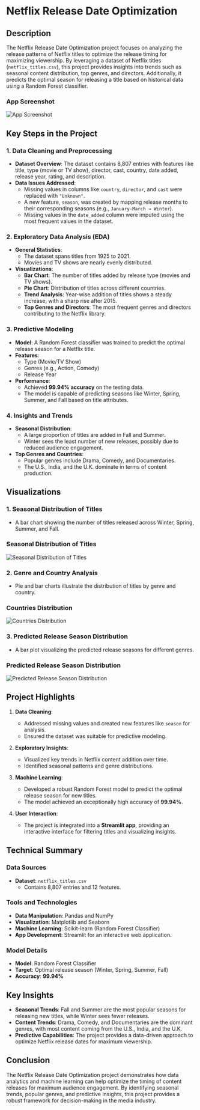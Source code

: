 # Netflix Release Date Optimization

## Description

The Netflix Release Date Optimization project focuses on analyzing the release patterns of Netflix titles to optimize the release timing for maximizing viewership. By leveraging a dataset of Netflix titles (`netflix_titles.csv`), this project provides insights into trends such as seasonal content distribution, top genres, and directors. Additionally, it predicts the optimal season for releasing a title based on historical data using a Random Forest classifier.

### App Screenshot
![App Screenshot](https://github.com/Adityalolla04/Netflix-Release-Date-Optimization-for-Maximum-Viewership/blob/main/Images/app_screenshot.png)


## Key Steps in the Project

### 1. Data Cleaning and Preprocessing
- **Dataset Overview**: The dataset contains 8,807 entries with features like title, type (movie or TV show), director, cast, country, date added, release year, rating, and description.
- **Data Issues Addressed**:
  - Missing values in columns like `country`, `director`, and `cast` were replaced with `"Unknown"`.
  - A new feature, `season`, was created by mapping release months to their corresponding seasons (e.g., `January-March → Winter`).
  - Missing values in the `date_added` column were imputed using the most frequent values in the dataset.

### 2. Exploratory Data Analysis (EDA)
- **General Statistics**:
  - The dataset spans titles from 1925 to 2021.
  - Movies and TV shows are nearly evenly distributed.
- **Visualizations**:
  - **Bar Chart**: The number of titles added by release type (movies and TV shows).
  - **Pie Chart**: Distribution of titles across different countries.
  - **Trend Analysis**: Year-wise addition of titles shows a steady increase, with a sharp rise after 2015.
  - **Top Genres and Directors**: The most frequent genres and directors contributing to the Netflix library.

### 3. Predictive Modeling
- **Model**: A Random Forest classifier was trained to predict the optimal release season for a Netflix title.
- **Features**:
  - Type (Movie/TV Show)
  - Genres (e.g., Action, Comedy)
  - Release Year
- **Performance**:
  - Achieved **99.94% accuracy** on the testing data.
  - The model is capable of predicting seasons like Winter, Spring, Summer, and Fall based on title attributes.

### 4. Insights and Trends
- **Seasonal Distribution**:
  - A large proportion of titles are added in Fall and Summer.
  - Winter sees the least number of new releases, possibly due to reduced audience engagement.
- **Top Genres and Countries**:
  - Popular genres include Drama, Comedy, and Documentaries.
  - The U.S., India, and the U.K. dominate in terms of content production.

## Visualizations

### 1. Seasonal Distribution of Titles
- A bar chart showing the number of titles released across Winter, Spring, Summer, and Fall.

### Seasonal Distribution of Titles
![Seasonal Distribution of Titles](https://github.com/Adityalolla04/Netflix-Release-Date-Optimization-for-Maximum-Viewership/blob/main/Images/Seasonal%20Distribution%20of%20titles.png)


### 2. Genre and Country Analysis
- Pie and bar charts illustrate the distribution of titles by genre and country.

### Countries Distribution
![Countries Distribution](https://github.com/Adityalolla04/Netflix-Release-Date-Optimization-for-Maximum-Viewership/blob/main/Images/Contries.png)

### 3. Predicted Release Season Distribution
- A bar plot visualizing the predicted release seasons for different genres.

### Predicted Release Season Distribution
![Predicted Release Season Distribution](https://github.com/Adityalolla04/Netflix-Release-Date-Optimization-for-Maximum-Viewership/blob/main/Images/Predicted%20Release%20Season%20Distribution.png)


## Project Highlights

1. **Data Cleaning**:
   - Addressed missing values and created new features like `season` for analysis.
   - Ensured the dataset was suitable for predictive modeling.

2. **Exploratory Insights**:
   - Visualized key trends in Netflix content addition over time.
   - Identified seasonal patterns and genre distributions.

3. **Machine Learning**:
   - Developed a robust Random Forest model to predict the optimal release season for new titles.
   - The model achieved an exceptionally high accuracy of **99.94%**.

4. **User Interaction**:
   - The project is integrated into a **Streamlit app**, providing an interactive interface for filtering titles and visualizing insights.



## Technical Summary

### Data Sources
- **Dataset**: `netflix_titles.csv`
  - Contains 8,807 entries and 12 features.

### Tools and Technologies
- **Data Manipulation**: Pandas and NumPy
- **Visualization**: Matplotlib and Seaborn
- **Machine Learning**: Scikit-learn (Random Forest Classifier)
- **App Development**: Streamlit for an interactive web application.

### Model Details
- **Model**: Random Forest Classifier
- **Target**: Optimal release season (Winter, Spring, Summer, Fall)
- **Accuracy**: **99.94%**


## Key Insights

- **Seasonal Trends**: Fall and Summer are the most popular seasons for releasing new titles, while Winter sees fewer releases.
- **Content Trends**: Drama, Comedy, and Documentaries are the dominant genres, with most content coming from the U.S., India, and the U.K.
- **Predictive Capabilities**: The project provides a data-driven approach to optimize Netflix release dates for maximum viewership.

## Conclusion

The Netflix Release Date Optimization project demonstrates how data analytics and machine learning can help optimize the timing of content releases for maximum audience engagement. By identifying seasonal trends, popular genres, and predictive insights, this project provides a robust framework for decision-making in the media industry.
